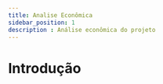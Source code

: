 ```yaml
---
title: Analise Econômica
sidebar_position: 1
description : Análise econômica do projeto
---
```


# Introdução
